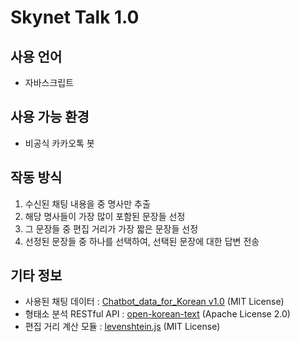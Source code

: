 # Skynet Talk 1.0

## 사용 언어
* 자바스크립트

## 사용 가능 환경
* 비공식 카카오톡 봇

## 작동 방식

1. 수신된 채팅 내용을 중 명사만 추출
1. 해당 명사들이 가장 많이 포함된 문장들 선정
1. 그 문장들 중 편집 거리가 가장 짧은 문장들 선정
1. 선정된 문장들 중 하나를 선택하여, 선택된 문장에 대한 답변 전송

## 기타 정보
* 사용된 채팅 데이터 : [Chatbot_data_for_Korean v1.0](https://github.com/songys/Chatbot_data) (MIT License)
* 형태소 분석 RESTful API : [open-korean-text](https://github.com/open-korean-text/open-korean-text) (Apache License 2.0)
* 편집 거리 계산 모듈 : [levenshtein.js](https://gist.github.com/andrei-m/982927) (MIT License)